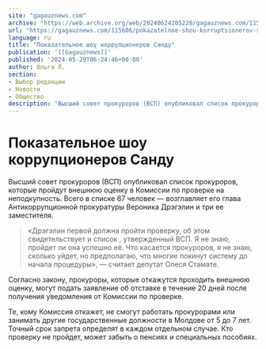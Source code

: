 ```yaml
---
site: "gagauznews.com"
archive: "https://web.archive.org/web/20240624205220/gagauznews.com/115606/pokazatelnoe-shou-korruptsionerov-sandu.html"
url: "https://gagauznews.com/115606/pokazatelnoe-shou-korruptsionerov-sandu.html"
language: ru
title: "Показательное шоу коррупционеров Санду"
publication: '[[Gagauznews]]'
published: '2024-05-29T06:24:46+00:00'
author: Ольга Л.
section:
- Выбор редакции
- Новости
- Общество
description: "Высший совет прокуроров (ВСП) опубликовал список прокуроров, которые пройдут внешнюю оценку в Комиссии по проверке на неподкупность. Всего в списке 67 человек — возглавляет его глава Антикоррупционной прокуратуры Вероника Дрэгэлин и три ее заместителя. «Дрэгэлин первой должна пройти проверку, об этом свидетельствует и список , утвержденный ВСП. Я не знаю, пройдет ли она успешно её. Что касается прокуроров, я не знаю, сколько уйдет, но предполагаю, что многие покинут систему до начала процедуры», — считает депутат Олеся Стамате. Согласно закону, прокуроры, которые откажутся проходить внешнюю оценку, могут подать заявление об отставке в течение 20 дней после получения уведомления от Комиссии по […]"
---
```


# Показательное шоу коррупционеров Санду

Высший совет прокуроров (ВСП) опубликовал список прокуроров, которые пройдут внешнюю оценку в Комиссии по проверке на неподкупность. Всего в списке 67 человек — возглавляет его глава Антикоррупционной прокуратуры Вероника Дрэгэлин и три ее заместителя.

> «Дрэгэлин первой должна пройти проверку, об этом свидетельствует и список , утвержденный ВСП. Я не знаю, пройдет ли она успешно её. Что касается прокуроров, я не знаю, сколько уйдет, но предполагаю, что многие покинут систему до начала процедуры», — считает депутат Олеся Стамате.

Согласно закону, прокуроры, которые откажутся проходить внешнюю оценку, могут подать заявление об отставке в течение 20 дней после получения уведомления от Комиссии по проверке.

Те, кому Комиссия откажет, не смогут работать прокурорами или занимать другие государственные должности в Молдове от 5 до 7 лет. Точный срок запрета определят в каждом отдельном случае. Кто проверку не пройдет, может забыть о пенсиях и специальных пособиях.